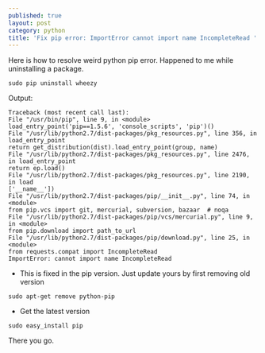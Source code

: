 ```yaml
---
published: true
layout: post
category: python
title: 'Fix pip error: ImportError cannot import name IncompleteRead '
---
```

Here is how to resolve weird python pip error. Happened to me while uninstalling a package.

`sudo pip uninstall wheezy`

Output:

```
Traceback (most recent call last):
File "/usr/bin/pip", line 9, in <module>
load_entry_point('pip==1.5.6', 'console_scripts', 'pip')()
File "/usr/lib/python2.7/dist-packages/pkg_resources.py", line 356, in load_entry_point
return get_distribution(dist).load_entry_point(group, name)
File "/usr/lib/python2.7/dist-packages/pkg_resources.py", line 2476, in load_entry_point
return ep.load()
File "/usr/lib/python2.7/dist-packages/pkg_resources.py", line 2190, in load
['__name__'])
File "/usr/lib/python2.7/dist-packages/pip/__init__.py", line 74, in <module>
from pip.vcs import git, mercurial, subversion, bazaar  # noqa
File "/usr/lib/python2.7/dist-packages/pip/vcs/mercurial.py", line 9, in <module>
from pip.download import path_to_url
File "/usr/lib/python2.7/dist-packages/pip/download.py", line 25, in <module>
from requests.compat import IncompleteRead
ImportError: cannot import name IncompleteRead
```

* This is fixed in the pip version. Just update yours by first removing old version

`sudo apt-get remove python-pip`

* Get the latest version

`sudo easy_install pip`

There you go.
